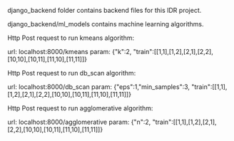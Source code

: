 django_backend folder contains backend files for this IDR project.

django_backend/ml_models contains machine learning algorithms.

Http Post request to run kmeans algorithm:

url: localhost:8000/kmeans
param: {"k":2, "train":[[1,1],[1,2],[2,1],[2,2],[10,10],[10,11],[11,10],[11,11]]}

Http Post request to run db_scan algorithm:

url: localhost:8000/db_scan
param: {"eps":1,"min_samples":3, "train":[[1,1],[1,2],[2,1],[2,2],[10,10],[10,11],[11,10],[11,11]]}

Http Post request to run agglomerative algorithm:

url: localhost:8000/agglomerative
param: {"n":2, "train":[[1,1],[1,2],[2,1],[2,2],[10,10],[10,11],[11,10],[11,11]]}


